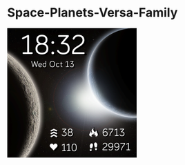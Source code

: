 # Space-Planets-Versa-Family
![Screenshot](https://github.com/bjhaliw/Space-Planets-Versa-Family/blob/main/Double-Planet-1%262-screenshot.png)
